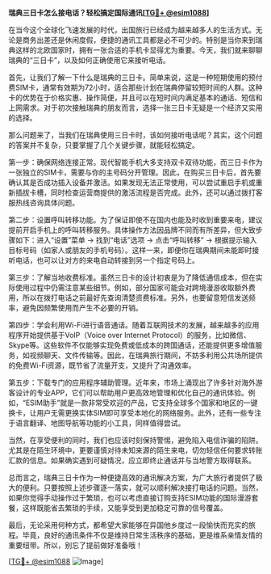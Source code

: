 **瑞典三日卡怎么接电话？轻松搞定国际通讯[[TG💪+ @esim1088](https://t.me/s/esim1088)]**

在当今这个全球化飞速发展的时代，出国旅行已经成为越来越多人的生活方式。无论是商务出差还是休闲度假，便捷的通讯工具都是必不可少的。特别是当你来到瑞典这样的北欧国家时，拥有一张合适的手机卡显得尤为重要。今天，我们就来聊聊瑞典的“三日卡”，以及如何正确使用它来接听电话。

首先，让我们了解一下什么是瑞典的三日卡。简单来说，这是一种短期使用的预付费SIM卡，通常有效期为72小时，适合那些计划在瑞典停留较短时间的人群。这种卡的优势在于价格实惠、操作简便，并且可以在短时间内满足基本的通话、短信和上网需求。对于初次接触瑞典的朋友而言，选择一张三日卡无疑是一个经济又实用的选择。

那么问题来了，当我们在瑞典使用三日卡时，该如何接听电话呢？其实，这个问题的答案并不复杂，只要掌握了几个关键步骤，就能轻松搞定。

第一步：确保网络连接正常。现代智能手机大多支持双卡双待功能，而三日卡作为一张独立的SIM卡，需要与你的主号码分开管理。因此，在购买三日卡后，首先要确认其是否成功插入设备并激活。如果发现无法正常使用，可以尝试重启手机或重新插拔卡槽，同时检查运营商提供的激活流程是否完成。此外，还可以通过拨打客服热线咨询具体问题。

第二步：设置呼叫转移功能。为了保证即使不在国内也能及时收到重要来电，建议提前开启手机上的呼叫转移服务。具体操作方法因品牌不同而有所差异，但大致步骤如下：进入“设置”菜单 -> 找到“电话”选项 -> 点击“呼叫转移” -> 根据提示输入目标号码（如家人或朋友的手机号码）。这样一来，即便你在瑞典期间未能即时接听电话，也可以让对方的来电自动转接到另一个指定号码上。

第三步：了解当地收费标准。虽然三日卡的设计初衷是为了降低通信成本，但在实际使用过程中仍需注意某些细节。例如，部分国家可能会对跨境漫游收取额外费用，所以在拨打电话之前最好先查询清楚资费标准。另外，也要留意短信发送频率，避免因频繁使用而产生不必要的开销。

第四步：学会利用Wi-Fi进行语音通话。随着互联网技术的发展，越来越多的应用程序开始提供基于VoIP（Voice over Internet Protocol）的服务，比如微信、Skype等。这些软件不仅能够实现免费或低成本的跨国通话，还能提供更多增值服务，如视频聊天、文件传输等。因此，在瑞典旅行期间，不妨多利用公共场所提供的免费Wi-Fi资源，既节省了流量开支，又提升了沟通效率。

第五步：下载专门的应用程序辅助管理。近年来，市场上涌现出了许多针对海外游客设计的专业APP，它们可以帮助用户更高效地管理和优化自己的通讯体验。例如，“ESIM助手”就是一款非常受欢迎的产品，它支持全球多个国家和地区的一键换卡，让用户无需更换实体SIM即可享受本地化的网络服务。此外，还有一些专注于语言翻译、地图导航等功能的小工具，同样值得尝试。

当然，在享受便利的同时，我们也应该时刻保持警惕，避免陷入电信诈骗的陷阱。尤其是在陌生环境中，更要谨慎对待未知来源的陌生来电，切勿轻信任何要求转账汇款的信息。如果确实遇到可疑情况，应立即终止通话并与当地警方取得联系。

总而言之，瑞典三日卡作为一种便捷高效的通讯解决方案，为广大旅行者提供了极大的便利。只要按照上述步骤逐一落实，就可以顺利解决接打电话的问题。当然，如果你觉得手动操作过于繁琐，也可以考虑直接订购支持ESIM功能的国际漫游套餐，这样既能省去繁琐的手续，又能享受到更加稳定可靠的信号覆盖。

最后，无论采用何种方式，都希望大家能够在异国他乡度过一段愉快而充实的旅程。毕竟，良好的通讯条件不仅是维持日常生活秩序的基础，更是维系亲情友情的重要纽带。所以，别忘了提前做好准备哦！

[[TG💪+ @esim1088](https://t.me/s/esim1088) ![Image](https://i.postimg.cc/4NQfJmqS/Snipaste-2025-05-13-00-14-12.png)]